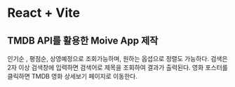 # React + Vite

## TMDB API를 활용한 Moive App 제작 
   인기순 , 평점순, 상영예정으로 조회가능하며, 원하는 옵셥으로 정렬도 가능하다. 
   검색은 2자 이상 검색창에 입력하면 검색어로 제목을 조회하여 결과가 출력된다. 
   영화 포스터를 클릭하면 TMDB 영화 상세보기 페이지로 이동한다. 
